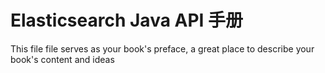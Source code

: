 # Elasticsearch Java API 手册

This file file serves as your book's preface, a great place to describe your book's content and ideas

